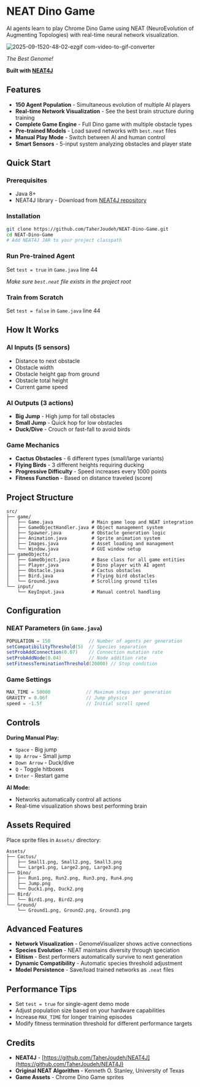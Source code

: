 # NEAT Dino Game

AI agents learn to play Chrome Dino Game using NEAT (NeuroEvolution of Augmenting Topologies) with real-time neural network visualization.

![2025-09-1520-48-02-ezgif com-video-to-gif-converter](https://github.com/user-attachments/assets/dd2ca7ca-4b78-4be7-baec-c80db2d32ba2)

*The Best Genome!*

**Built with [NEAT4J](https://github.com/TaherJoudeh/NEAT4J)**

## Features

- **150 Agent Population** - Simultaneous evolution of multiple AI players
- **Real-time Network Visualization** - See the best brain structure during training  
- **Complete Game Engine** - Full Dino game with multiple obstacle types
- **Pre-trained Models** - Load saved networks with `best.neat` files
- **Manual Play Mode** - Switch between AI and human control
- **Smart Sensors** - 5-input system analyzing obstacles and player state

## Quick Start

### Prerequisites
- Java 8+
- NEAT4J library - Download from [NEAT4J repository](https://github.com/TaherJoudeh/NEAT4J)

### Installation
```bash
git clone https://github.com/TaherJoudeh/NEAT-Dino-Game.git
cd NEAT-Dino-Game
# Add NEAT4J JAR to your project classpath
```

### Run Pre-trained Agent
Set `test = true` in `Game.java` line 44

*Make sure `best.neat` file exists in the project root*

### Train from Scratch
Set `test = false` in `Game.java` line 44

## How It Works

### AI Inputs (5 sensors)
- Distance to next obstacle
- Obstacle width  
- Obstacle height gap from ground
- Obstacle total height
- Current game speed

### AI Outputs (3 actions)
- **Big Jump** - High jump for tall obstacles
- **Small Jump** - Quick hop for low obstacles  
- **Duck/Dive** - Crouch or fast-fall to avoid birds

### Game Mechanics
- **Cactus Obstacles** - 6 different types (small/large variants)
- **Flying Birds** - 3 different heights requiring ducking
- **Progressive Difficulty** - Speed increases every 1000 points
- **Fitness Function** - Based on distance traveled (score)

## Project Structure

```
src/
├── game/
│   ├── Game.java              # Main game loop and NEAT integration
│   ├── GameObjectHandler.java # Object management system  
│   ├── Spawner.java           # Obstacle generation logic
│   ├── Animation.java         # Sprite animation system
│   ├── Images.java            # Asset loading and management
│   └── Window.java            # GUI window setup
├── gameObjects/
│   ├── GameObject.java        # Base class for all game entities
│   ├── Player.java            # Dino player with AI agent
│   ├── Obstacle.java          # Cactus obstacles  
│   ├── Bird.java              # Flying bird obstacles
│   └── Ground.java            # Scrolling ground tiles
└── input/
    └── KeyInput.java          # Manual control handling
```

## Configuration

### NEAT Parameters (in `Game.java`)
```java
POPULATION = 150              // Number of agents per generation  
setCompatibilityThreshold(5)  // Species separation
setProbAddConnection(0.07)    // Connection mutation rate
setProbAddNode(0.04)          // Node addition rate
setFitnessTerminationThreshold(20000) // Stop condition
```

### Game Settings
```java
MAX_TIME = 50000             // Maximum steps per generation
GRAVITY = 0.06f              // Jump physics
speed = -1.5f                // Initial scroll speed
```

## Controls

**During Manual Play:**
- `Space` - Big jump
- `Up Arrow` - Small jump  
- `Down Arrow` - Duck/dive
- `Q` - Toggle hitboxes
- `Enter` - Restart game

**AI Mode:**
- Networks automatically control all actions
- Real-time visualization shows best performing brain

## Assets Required

Place sprite files in `Assets/` directory:
```
Assets/
├── Cactus/
│   ├── Small1.png, Small2.png, Small3.png
│   └── Large1.png, Large2.png, Large3.png  
├── Dino/
│   ├── Run1.png, Run2.png, Run3.png, Run4.png
│   ├── Jump.png
│   └── Duck1.png, Duck2.png
├── Bird/
│   └── Bird1.png, Bird2.png
└── Ground/
    └── Ground1.png, Ground2.png, Ground3.png
```

## Advanced Features

- **Network Visualization** - GenomeVisualizer shows active connections
- **Species Evolution** - NEAT maintains diversity through speciation  
- **Elitism** - Best performers automatically survive to next generation
- **Dynamic Compatibility** - Automatic species threshold adjustment
- **Model Persistence** - Save/load trained networks as `.neat` files

## Performance Tips

- Set `test = true` for single-agent demo mode
- Adjust population size based on your hardware capabilities
- Increase `MAX_TIME` for longer training episodes
- Modify fitness termination threshold for different performance targets

## Credits

- **NEAT4J** - [https://github.com/TaherJoudeh/NEAT4J](https://github.com/TaherJoudeh/NEAT4J)
- **Original NEAT Algorithm** - Kenneth O. Stanley, University of Texas
- **Game Assets** - Chrome Dino Game sprites
